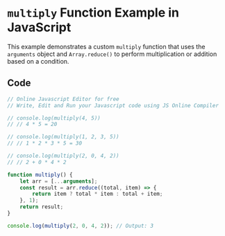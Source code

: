 # `multiply` Function Example in JavaScript

This example demonstrates a custom `multiply` function that uses the `arguments` object and `Array.reduce()` to perform multiplication or addition based on a condition.

## Code

```javascript
// Online Javascript Editor for free
// Write, Edit and Run your Javascript code using JS Online Compiler

// console.log(multiply(4, 5))
// // 4 * 5 = 20

// console.log(multiply(1, 2, 3, 5))
// // 1 * 2 * 3 * 5 = 30

// console.log(multiply(2, 0, 4, 2))
// // 2 + 0 * 4 * 2

function multiply() {
    let arr = [...arguments];
    const result = arr.reduce((total, item) => {
        return item ? total * item : total + item; 
    }, 1);
    return result;
}

console.log(multiply(2, 0, 4, 2)); // Output: 3
